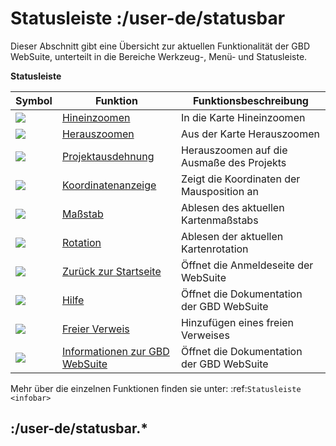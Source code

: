 # Statusleiste :/user-de/statusbar

Dieser Abschnitt gibt eine Übersicht zur aktuellen Funktionalität der GBD WebSuite, unterteilt in die Bereiche Werkzeug-, Menü- und Statusleiste.

**Statusleiste**

| Symbol			| Funktion                              			|       Funktionsbeschreibung             	|
|-------------------------------|---------------------------------------------------------------|-----------------------------------------------|
| ![](zoom-in-24px.svg) 	|[Hineinzoomen](/user-de/statusbar.hineinzoomen)         	|In die Karte Hineinzoomen                	|
| ![](zoom-out-24px.svg)   	|[Herauszoomen](/user-de/statusbar.herauszoomen)         	|Aus der Karte Herauszoomen               	|
| ![](zoom-reset-24px.svg)	|[Projektausdehnung](/user-de/statusbar.zoomprojekt)		|Herauszoomen auf die Ausmaße des Projekts	|
| ![](xy.png)   		|[Koordinatenanzeige](/user-de/statusbar.koordinaten)    	|Zeigt die Koordinaten der Mausposition an	|
| ![](massstab.png)   		|[Maßstab](/user-de/statusbar.massstab)	                  	|Ablesen des aktuellen Kartenmaßstabs     	|
| ![](rotation.png)   		|[Rotation](/user-de/statusbar.drehung)                   	|Ablesen der aktuellen Kartenrotation     	|
| ![](baseline-home-24px.svg)   |[Zurück zur Startseite](/user-de/statusbar.startseite)	      	|Öffnet die Anmeldeseite der WebSuite     	|
| ![](sharp-help-24px.svg)   	|[Hilfe](/user-de/statusbar.hilfe)	               		|Öffnet die Dokumentation der GBD WebSuite	|
| ![](info_fill_24px.svg)   	|[Freier Verweis](/user-de/statusbar.freier-link)            	|Hinzufügen eines freien Verweises		|
| ![](gws-logo-24px.svg) 	|[Informationen zur GBD WebSuite](/user-de/statusbar.gwsinfo)	|Öffnet die Dokumentation der GBD WebSuite	|

Mehr über die einzelnen Funktionen finden sie unter: :ref:`Statusleiste <infobar>`

## :/user-de/statusbar.*

